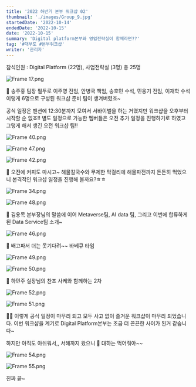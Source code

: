 ```yaml
---
title: '2022 하반기 본부 워크샵 02'
thumbnail: './images/Group_9.jpg'
startedDate: '2022-10-14'
endedDate: '2022-10-15'
date: '2022-10-15'
summary: 'Digital platform본부와 영업전략실이 함께라면??'
tag: '#대부도 #본부워크샵'
writer: '관리자'
---
```


참석인원 : Digital Platform (22명), 사업전략실 (3명) 총 25명

![Frame 17.png](images/Frame_17.png)

📱
송주홍 팀장 필두로 이주영 전임, 안병국 책임, 송호민 수석, 민웅기 전임, 이재학 수석
이렇게 6명으로 구성된 워크샵 준비 팀이 생겨버렸죠~

공식 일정은 펜션에 12:30분까지 모여서 서바이벌을 하는 거였지만 워크샵을 오후부터 시작할 순 없죠!!
별도 일정으로 가능한 멤버들은 오전 추가 일정을 진행하기로 하였고 그렇게 해서 생긴 오전 워크샵 팀!!

![Frame 40.png](images/Frame_40.png)

![Frame 47.png](images/Frame_47.png)

![Frame 42.png](images/Frame_42.png)

🔫
오전에 커피도 마시고~ 해물칼국수와 무제한 막걸리에 해물파전까지 든든히 먹었으니 본격적인 워크샵 일정을
진행해 볼까요?ㅎㅎ

![Frame 34.png](images/Frame_34.png)

![Frame 48.png](images/Frame_48.png)

📢
김용목 본부장님의 말씀에 이어 Metaverse팀, AI data 팀, 그리고 이번에 합류하게 된 Data Service팀 소개~

![Frame 46.png](images/Frame_46.png)

🍖
배고파서 더는 못기다려~~ 바베큐 타임

![Frame 49.png](images/Frame_49.png)

![Frame 50.png](images/Frame_50.png)

🍶
하민주 실장님의 찬조 사케와 함께하는 2차

![Frame 52.png](images/Frame_52.png)

![Frame 51.png](images/Frame_51.png)

👍🏻
이렇게 공식 일정이 마무리 되고 모두 사고 없이 즐거운 워크샵이 마무리 되었습니다.
이번 워크샵을 계기로 Digital Platform본부는 조금 더 끈끈한 사이가 된거 같습니다~

하지만 아직도 아쉬워서,, 서해까지 왔으니 🍤 대하는 먹어줘야~~

![Frame 54.png](images/Frame_54.png)

![Frame 55.png](images/Frame_55.png)

진짜 끝~